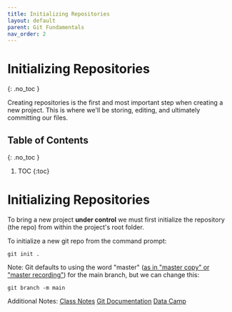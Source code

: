 ```yaml
---
title: Initializing Repositories
layout: default
parent: Git Fundamentals 
nav_order: 2
---
```

<!-- prettier-ignore-start -->
# Initializing Repositories 
{: .no_toc }

Creating repositories is the first and most important step when creating a new project. This is where we'll be storing, editing, and ultimately committing our files.

## Table of Contents
{: .no_toc }

1. TOC
{:toc}

<!-- prettier-ignore-end -->
# Initializing Repositories
To bring a new project **under control** we must first initialize the repository (the repo) from within the project's root folder.

To initialize a new git repo from the command prompt: 
```
git init .
```

Note: Git defaults to using the word "master" ([as in "master copy" or "master recording"](https://git.github.io/rev_news/2020/07/29/edition-65/)) for the main branch, but we can change this:
```
git branch -m main
```

Additional Notes:
[Class Notes](https://learn.rrc.ca/d2l/le/content/645955/viewContent/10531988/View)
[Git Documentation](https://git-scm.com/book/en/v2/Git-Basics-Getting-a-Git-Repository)
[Data Camp](https://www.datacamp.com/tutorial/git-init)
